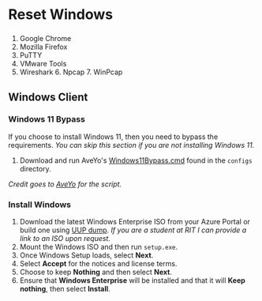 # Reset Windows

###

1. Google Chrome
2. Mozilla Firefox
3. PuTTY
4. VMware Tools
5. Wireshark
   6. Npcap
   7. WinPcap

## Windows Client

### Windows 11 Bypass

If you choose to install Windows 11, then you need to bypass the requirements.
*You can skip this section if you are not installing Windows 11.*

1. Download and run AveYo's [Windows11Bypass.cmd](/configs/Windows11Bypass.cmd) found in the `configs` directory.

*Credit goes to [AveYo](https://github.com/AveYo/MediaCreationTool.bat/blob/979fd14f21a4e72c1599c0296a94dbd2fcc184ed/bypass11/Skip_TPM_Check_on_Dynamic_Update.cmd) for the script.*

### Install Windows

1. Download the latest Windows Enterprise ISO from your Azure Portal or build one using [UUP dump](https://uupdump.net/).
   *If you are a student at RIT I can provide a link to an ISO upon request.* 
1. Mount the Windows ISO and then run `setup.exe`.
2. Once Windows Setup loads, select **Next**.
3. Select **Accept** for the notices and license terms.
4. Choose to keep **Nothing** and then select **Next**.
5. Ensure that **Windows Enterprise** will be installed and that it will **Keep nothing**, then select **Install**.
